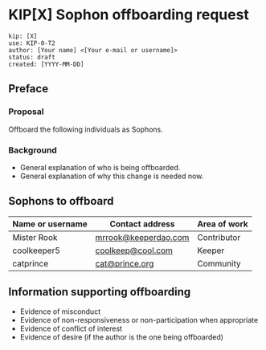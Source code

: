 # KIP[X] Sophon offboarding request

```
kip: [X]
use: KIP-0-T2
author: [Your name] <[Your e-mail or username]>
status: draft
created: [YYYY-MM-DD]
```

## Preface 

### Proposal
Offboard the following individuals as Sophons.

### Background

- General explanation of who is being offboarded. 
- General explanation of why this change is needed now.

## Sophons to offboard 

| Name or username | Contact address      | Area of work |
| ---------------- | -------------------- | ------------ |
| Mister Rook      | mrrook@keeperdao.com | Contributor  |
| coolkeeper5      | coolkeep@cool.com    | Keeper       |
| catprince        | cat@prince.org       | Community    |

## Information supporting offboarding

- Evidence of misconduct
- Evidence of non-responsiveness or non-participation when appropriate
- Evidence of conflict of interest
- Evidence of desire (if the author is the one being offboarded)

